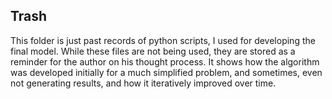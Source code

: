## Trash
This folder is just past records of python scripts, I used for developing the final model. While these files are not being used, they are stored as a reminder for the author on his thought process. It shows how the algorithm was developed initially for a much simplified problem, and sometimes, even not generating results, and how it iteratively improved over time.